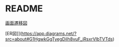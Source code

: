 # README

[画面遷移図](https://www.figma.com/file/dQr5aXVAyWYFoFQ8jsX1Fx/%E7%A0%94%E4%BF%AE?node-id=0%3A1)

[ER図]](https://app.diagrams.net/?src=about#G1HgwkGgTyegDilh8vuF_iRsxrVIbTVTds)